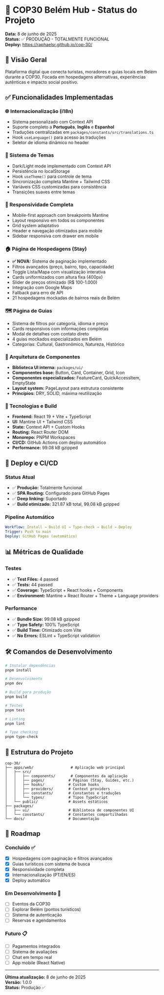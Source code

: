 # 🌱 COP30 Belém Hub - Status do Projeto

**Data:** 8 de junho de 2025  
**Status:** ✅ PRODUÇÃO - TOTALMENTE FUNCIONAL  
**Deploy:** https://raphaelsr.github.io/cop-30/

## 🎯 Visão Geral

Plataforma digital que conecta turistas, moradores e guias locais em Belém durante a COP30. Focada em hospedagens alternativas, experiências autênticas e impacto social positivo.

## ✅ Funcionalidades Implementadas

### 🌐 Internacionalização (i18n)
- Sistema personalizado com Context API
- Suporte completo a **Português**, **Inglês** e **Espanhol**
- Traduções centralizadas em `packages/constants/src/translations.ts`
- Hook `useLanguage()` para acesso às traduções
- Seletor de idioma dinâmico no header

### 🎨 Sistema de Temas
- Dark/Light mode implementado com Context API
- Persistência no localStorage
- Hook `useTheme()` para controle de tema
- Sincronização completa Mantine + Tailwind CSS
- Variáveis CSS customizadas para consistência
- Transições suaves entre temas

### 📱 Responsividade Completa
- Mobile-first approach com breakpoints Mantine
- Layout responsivo em todos os componentes
- Grid system adaptativo
- Header e navegação otimizados para mobile
- Sidebar responsiva com drawer em mobile

### 🏠 Página de Hospedagens (Stay)
- **✅ NOVA:** Sistema de paginação implementado
- Filtros avançados (preço, bairro, tipo, capacidade)
- Toggle Lista/Mapa com visualização interativa
- Cards uniformizados com altura fixa (400px)
- Slider de preços otimizado (R$ 100-1.000)
- Integração com Google Maps
- Fallback para erro de API
- 21 hospedagens mockadas de bairros reais de Belém

### 🗺️ Página de Guias
- Sistema de filtros por categoria, idioma e preço
- Cards responsivos com informações completas
- Modal de detalhes com contato direto
- 4 guias mockados especializados em Belém
- Categorias: Cultural, Gastronômico, Natureza, Histórico

### 🧩 Arquitetura de Componentes
- **Biblioteca UI interna:** `packages/ui/`
- **Componentes base:** Button, Card, Container, Grid, Icon
- **Componentes especializados:** FeatureCard, QuickAccessItem, EmptyState
- **Layout system:** PageLayout para estrutura consistente
- **Princípios:** DRY, SOLID, máxima reutilização

### 🔧 Tecnologias e Build
- **Frontend:** React 19 + Vite + TypeScript
- **UI:** Mantine UI + Tailwind CSS
- **State:** Context API + Custom Hooks
- **Routing:** React Router DOM
- **Monorepo:** PNPM Workspaces
- **CI/CD:** GitHub Actions com deploy automático
- **Performance:** 99.08 kB gzipped

## 🚀 Deploy e CI/CD

### Status Atual
- ✅ **Produção:** Totalmente funcional
- ✅ **SPA Routing:** Configurado para GitHub Pages
- ✅ **Deep linking:** Suportado
- ✅ **Build otimizado:** 321.87 kB total, 99.08 kB gzipped

### Pipeline Automático
```yaml
Workflow: Install → Build UI → Type-check → Build → Deploy
Trigger: Push to main
Deploy: GitHub Pages (automático)
```

## 📊 Métricas de Qualidade

### Testes
- ✅ **Test Files:** 4 passed
- ✅ **Tests:** 44 passed
- ✅ **Coverage:** TypeScript + React hooks + Components
- ✅ **Environment:** Mantine + React Router + Theme + Language providers

### Performance
- ✅ **Bundle Size:** 99.08 kB gzipped
- ✅ **Type Safety:** 100% TypeScript
- ✅ **Build Time:** Otimizado com Vite
- ✅ **No Errors:** ESLint + TypeScript validation

## 🛠️ Comandos de Desenvolvimento

```bash
# Instalar dependências
pnpm install

# Desenvolvimento
pnpm dev

# Build para produção
pnpm build

# Testes
pnpm test

# Linting
pnpm lint

# Type checking
pnpm type-check
```

## 📁 Estrutura do Projeto

```
cop-30/
├── apps/web/                 # Aplicação web principal
│   ├── src/
│   │   ├── components/       # Componentes da aplicação
│   │   ├── pages/           # Páginas (Stay, Guides, etc.)
│   │   ├── hooks/           # Custom hooks
│   │   ├── providers/       # Context providers
│   │   ├── constants/       # Constantes e traduções
│   │   └── types/           # Tipos TypeScript
│   └── public/              # Assets estáticos
├── packages/
│   ├── ui/                  # Biblioteca de componentes UI
│   └── constants/           # Constantes compartilhadas
└── docs/                    # Documentação
```

## 🔮 Roadmap

### Concluído ✅
- [x] Hospedagens com paginação e filtros avançados
- [x] Guias turísticos com sistema de busca
- [x] Responsividade completa
- [x] Internacionalização (PT/EN/ES)
- [x] Deploy automático

### Em Desenvolvimento 🔄
- [ ] Eventos da COP30
- [ ] Explorar Belém (pontos turísticos)
- [ ] Sistema de autenticação
- [ ] Reservas e agendamentos

### Futuro 📋
- [ ] Pagamentos integrados
- [ ] Sistema de avaliações
- [ ] Chat em tempo real
- [ ] App mobile (React Native)

---

**Última atualização:** 8 de junho de 2025  
**Versão:** 1.0.0  
**Status:** Produção ✅
